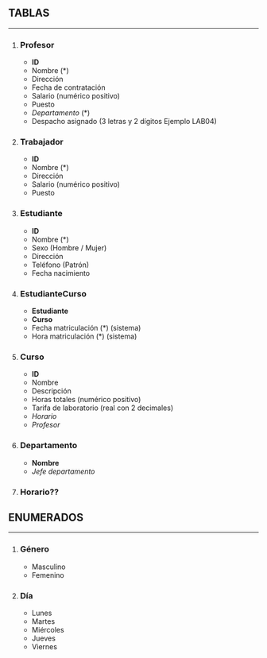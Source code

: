 ## TABLAS
- - - 
1. ### Profesor
    - **ID** 
    - Nombre (*)
    - Dirección
    - Fecha de contratación
    - Salario (numérico positivo)
    - Puesto
    - _Departamento_ (*)
    - Despacho asignado (3 letras y 2 dígitos Ejemplo LAB04)

1. ### Trabajador
    - **ID**
    - Nombre (*)
    - Dirección
    - Salario (numérico positivo)
    - Puesto
1. ### Estudiante
    - **ID**
    - Nombre (*)
    - Sexo (Hombre / Mujer)
    - Dirección
    - Teléfono (Patrón)
    - Fecha nacimiento

1. ### EstudianteCurso
    - **Estudiante**
    - **Curso**
    - Fecha matriculación (*) (sistema)
    - Hora matriculación (*) (sistema)

1. ### Curso
    - **ID**
    - Nombre
    - Descripción
    - Horas totales (numérico positivo)
    - Tarifa de laboratorio (real con 2 decimales)
    - _Horario_
    - _Profesor_
1. ### Departamento
    - **Nombre**
    - _Jefe departamento_ 
    
1. ### Horario??



## ENUMERADOS
- - - 
1. ### Género
    - Masculino
    - Femenino

1. ### Día
    - Lunes
    - Martes
    - Miércoles
    - Jueves
    - Viernes

